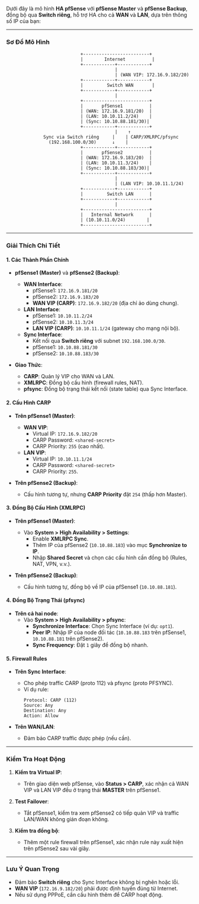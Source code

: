Dưới đây là mô hình **HA pfSense** với **pfSense Master** và **pfSense Backup**, đồng bộ qua **Switch riêng**, hỗ trợ HA cho cả **WAN** và **LAN**, dựa trên thông số IP của bạn:

---

### **Sơ Đồ Mô Hình**  
```
                            +-------------------------+
                            |        Internet          |
                            +------------+------------+
                                         |
                                         | (WAN VIP: 172.16.9.182/20)
                            +------------+------------+
                            |         Switch WAN       |
                            +------------+------------+
                                         |
                            +-------------------------+
                            |       pfSense1          |
                            | (WAN: 172.16.9.181/20)  |
                            | (LAN: 10.10.11.2/24)    |
                            | (Sync: 10.10.88.181/30)|
                            +------------+------------+
                                         |    ↑
              Sync via Switch riêng     |    | CARP/XMLRPC/pfsync
                (192.168.100.0/30)      ↓    |
                            +------------+------------+
                            |       pfSense2          |
                            | (WAN: 172.16.9.183/20)  |
                            | (LAN: 10.10.11.3/24)    |
                            | (Sync: 10.10.88.183/30)|
                            +------------+------------+
                                         |
                                         | (LAN VIP: 10.10.11.1/24)
                            +------------+------------+
                            |         Switch LAN      |
                            +------------+------------+
                                         |
                            +-------------------------+
                            |   Internal Network      |
                            | (10.10.11.0/24)        |
                            +-------------------------+
```

---

### **Giải Thích Chi Tiết**  

#### **1. Các Thành Phần Chính**  
- **pfSense1 (Master)** và **pfSense2 (Backup)**:  
  - **WAN Interface**:  
    - pfSense1: `172.16.9.181/20`  
    - pfSense2: `172.16.9.183/20`  
    - **WAN VIP (CARP)**: `172.16.9.182/20` (địa chỉ ảo dùng chung).  
  - **LAN Interface**:  
    - pfSense1: `10.10.11.2/24`  
    - pfSense2: `10.10.11.3/24`  
    - **LAN VIP (CARP)**: `10.10.11.1/24` (gateway cho mạng nội bộ).  
  - **Sync Interface**:  
    - Kết nối qua **Switch riêng** với subnet `192.168.100.0/30`.  
    - pfSense1: `10.10.88.181/30`  
    - pfSense2: `10.10.88.183/30`  

- **Giao Thức**:  
  - **CARP**: Quản lý VIP cho WAN và LAN.  
  - **XMLRPC**: Đồng bộ cấu hình (firewall rules, NAT).  
  - **pfsync**: Đồng bộ trạng thái kết nối (state table) qua Sync Interface.  

#### **2. Cấu Hình CARP**  
- **Trên pfSense1 (Master)**:  
  - **WAN VIP**:  
    - Virtual IP: `172.16.9.182/20`  
    - CARP Password: `<shared-secret>`  
    - CARP Priority: `255` (cao nhất).  
  - **LAN VIP**:  
    - Virtual IP: `10.10.11.1/24`  
    - CARP Password: `<shared-secret>`  
    - CARP Priority: `255`.  

- **Trên pfSense2 (Backup)**:  
  - Cấu hình tương tự, nhưng **CARP Priority** đặt `254` (thấp hơn Master).  

#### **3. Đồng Bộ Cấu Hình (XMLRPC)**  
- **Trên pfSense1 (Master)**:  
  - Vào **System > High Availability > Settings**:  
    - Enable **XMLRPC Sync**.  
    - Thêm IP của pfSense2 (`10.10.88.183`) vào mục **Synchronize to IP**.  
    - Nhập **Shared Secret** và chọn các cấu hình cần đồng bộ (Rules, NAT, VPN, v.v.).  

- **Trên pfSense2 (Backup)**:  
  - Cấu hình tương tự, đồng bộ về IP của pfSense1 (`10.10.88.181`).  

#### **4. Đồng Bộ Trạng Thái (pfsync)**  
- **Trên cả hai node**:  
  - Vào **System > High Availability > pfsync**:  
    - **Synchronize Interface**: Chọn Sync Interface (ví dụ: `opt1`).  
    - **Peer IP**: Nhập IP của node đối tác (`10.10.88.183` trên pfSense1, `10.10.88.181` trên pfSense2).  
    - **Sync Frequency**: Đặt `1` giây để đồng bộ nhanh.  

#### **5. Firewall Rules**  
- **Trên Sync Interface**:  
  - Cho phép traffic CARP (proto 112) và pfsync (proto PFSYNC).  
  - Ví dụ rule:  
    ```
    Protocol: CARP (112)  
    Source: Any  
    Destination: Any  
    Action: Allow  
    ```  

- **Trên WAN/LAN**:  
  - Đảm bảo CARP traffic được phép (nếu cần).  

---

### **Kiểm Tra Hoạt Động**  
1. **Kiểm tra Virtual IP**:  
   - Trên giao diện web pfSense, vào **Status > CARP**, xác nhận cả WAN VIP và LAN VIP đều ở trạng thái **MASTER** trên pfSense1.  

2. **Test Failover**:  
   - Tắt pfSense1, kiểm tra xem pfSense2 có tiếp quản VIP và traffic LAN/WAN không gián đoạn không.  

3. **Kiểm tra đồng bộ**:  
   - Thêm một rule firewall trên pfSense1, xác nhận rule này xuất hiện trên pfSense2 sau vài giây.  

---

### **Lưu Ý Quan Trọng**  
- Đảm bảo **Switch riêng** cho Sync Interface không bị nghẽn hoặc lỗi.  
- **WAN VIP** (`172.16.9.182/20`) phải được định tuyến đúng từ Internet.  
- Nếu sử dụng PPPoE, cần cấu hình thêm để CARP hoạt động.  